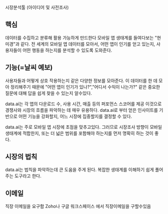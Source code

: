 시장분석툴 (아이디어 및 사전조사)
## 핵심
데이터를 수집하고 분류해 활용 가능하게 만드한다 모바일 앱 생태계를 들여다보는 "현미경"과 같다. 전 세계의 모바일 앱 데이터를 모아서, 어떤 앱이 인기를 얻고 있는지, 사용자들이 어떤 행동을 하는지를 분석할 수 있도록 도와준다.

## 기능(=날씨 예보)
사용자들과 어떻게 상호 작용하는지 같은 다양한 정보를 모아준다. 이 데이터를 한 데 모아 정리해주기 때문에 "어떤 앱이 인기가 있나?","어디서 수익이 나는가?" 같은 중요한 질문에 대해 답을 쉽게 찾을 수 있는지 알수있다.

data.ai는 각 앱의 다운로드 수, 사용 시간, 매출 등의 퍼포먼스 스코어를 제공
이것으로 경쟁사와 시장의 흐름을 파악하는 데 매우 유용하다. data.ai로 부터 얻은 인사이트를 기반으로 어떤 기능을 강화할지, 어느 시장에 집중할지를 결정할 수 있다.

data.ai는 주로 모바일 앱 시장에 초점을 맞추고있다. 그러므로 시장조사 방향이 모바일 생태계에 적합한지, 또는 더 넓은 범위를 포함해야 하는지를 먼저 명확히 하는 것이 좋다.

## 시장의 법칙
data.ai는 법칙을 파악하는데 큰 도움을 주게 된다. 복잡한 생태계를 이해하기 쉽게 풀어주는 도구라고 한다.

## 이메일
직장 이메일을 요구함 Zoho나 구글 워크스페이스 에서 직장이메일을 구할수있음
